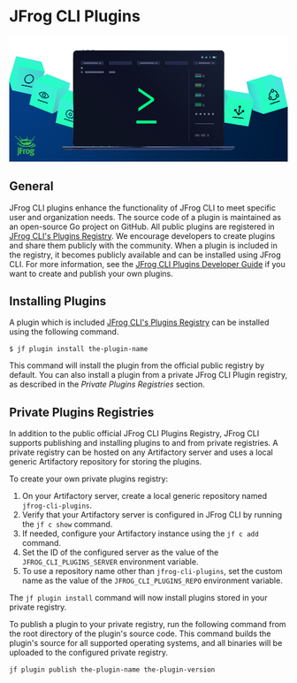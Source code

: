 # JFrog CLI Plugins

![](../../../.gitbook/assets/jfrog-cli-header.png)

## General

JFrog CLI plugins enhance the functionality of JFrog CLI to meet specific user and organization needs. The source code of a plugin is maintained as an open-source Go project on GitHub. All public plugins are registered in [JFrog CLI's Plugins Registry](https://github.com/jfrog/jfrog-cli-plugins-reg). We encourage developers to create plugins and share them publicly with the community. When a plugin is included in the registry, it becomes publicly available and can be installed using JFrog CLI. For more information, see the [JFrog CLI Plugins Developer Guide](developer-guide.md) if you want to create and publish your own plugins.

## Installing Plugins

A plugin which is included [JFrog CLI's Plugins Registry](https://github.com/jfrog/jfrog-cli-plugins-reg) can be installed using the following command.

```
$ jf plugin install the-plugin-name
```

This command will install the plugin from the official public registry by default. You can also install a plugin from a private JFrog CLI Plugin registry, as described in the _Private Plugins Registries_ section.

## Private Plugins Registries

In addition to the public official JFrog CLI Plugins Registry, JFrog CLI supports publishing and installing plugins to and from private registries. A private registry can be hosted on any Artifactory server and uses a local generic Artifactory repository for storing the plugins.

To create your own private plugins registry:

1. On your Artifactory server, create a local generic repository named `jfrog-cli-plugins`.
2. Verify that your Artifactory server is configured in JFrog CLI by running the `jf c show` command.
3. If needed, configure your Artifactory instance using the `jf c add` command.
4. Set the ID of the configured server as the value of the `JFROG_CLI_PLUGINS_SERVER` environment variable.
5. To use a repository name other than `jfrog-cli-plugins`, set the custom name as the value of the `JFROG_CLI_PLUGINS_REPO` environment variable.

The `jf plugin install` command will now install plugins stored in your private registry.



To publish a plugin to your private registry, run the following command from the root directory of the plugin's source code. This command builds the plugin's source for all supported operating systems, and all binaries will be uploaded to the configured private registry.

```
jf plugin publish the-plugin-name the-plugin-version
```
